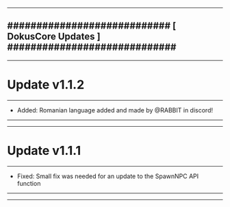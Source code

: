 --------------------------------------------------------------------------------
############################ [ DokusCore Updates ] #############################
--------------------------------------------------------------------------------
--------------------------------------------------------------------------------
# Update v1.1.2
--------------------------------------------------------------------------------
- Added: Romanian language added and made by @RABBIT in discord!
--------------------------------------------------------------------------------
--------------------------------------------------------------------------------
# Update v1.1.1
--------------------------------------------------------------------------------
- Fixed: Small fix was needed for an update to the SpawnNPC API function
--------------------------------------------------------------------------------
--------------------------------------------------------------------------------
